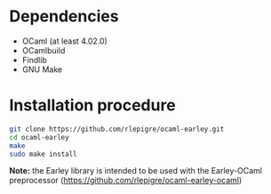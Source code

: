 # Dependencies

 * OCaml (at least 4.02.0)
 * OCamlbuild
 * Findlib
 * GNU Make

# Installation procedure

```bash
git clone https://github.com/rlepigre/ocaml-earley.git
cd ocaml-earley
make
sudo make install
```

**Note:** the Earley library is intended to be used with the Earley-OCaml
preprocessor (https://github.com/rlepigre/ocaml-earley-ocaml)

